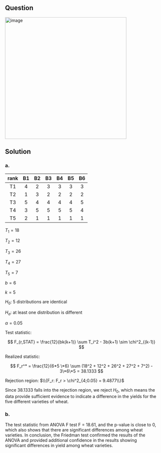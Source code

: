 ## Question

<img width="400" alt="image" src="https://github.com/user-attachments/assets/bac3adaa-42f3-48ea-bc4d-85d8caa48e0d" />

## Solution

### a.

|rank| B1| B2| B3| B4| B5| B6|
|:--:|:-:|:-:|:-:|:-:|:-:|:-:|
| T1 | 4 | 2 | 3 | 3 | 3 | 3 |
| T2 | 1 | 3 | 2 | 2 | 2 | 2 |
| T3 | 5 | 4 | 4 | 4 | 4 | 5 |
| T4 | 3 | 5 | 5 | 5 | 5 | 4 |
| T5 | 2 | 1 | 1 | 1 | 1 | 1 |
  
$T_1 = 18$

$T_2 = 12$

$T_3 = 26$

$T_4 = 27$

$T_5 = 7$  

$b = 6$

$k=5$  
  
$H_0$: 5 distributions are identical

$H_a$: at least one distribution is different

$\alpha = 0.05$

Test statistic:

$$
F_{r,STAT} = \frac{12}{bk(k+1)} \sum T_i^2 - 3b(k+1) \sim \chi^2_{(k-1)}
$$

Realized statistic:

$$
F_r^* = \frac{12}{6*5 \*6} \sum (18^2 + 12^2 + 26^2 + 27^2 + 7^2) - 3\*6\*5 = 38.1333
$$

Rejection region: $\\{F_r: F_r > \chi^2_{4;0.05} = 9.4877\\}$

Since $38.1333$ falls into the rejection region, we reject $H_0$, which means the data provide sufficient evidence to indicate a difference in the yields for the five different varieties of wheat.


### b.

The test statistic from ANOVA F test F = 18.61, and the p-value is close to 0, which also shows that there are significant differences among wheat varieties. In conclusion, the Friedman test confirmed the results of the ANOVA and provided additional confidence in the results showing significant differences in yield among wheat varieties.
